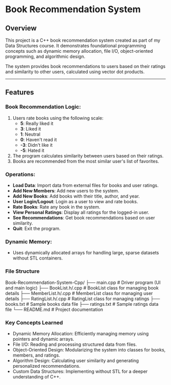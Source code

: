 # Book Recommendation System

## Overview
This project is a C++ book recommendation system created as part of my Data Structures course. It demonstrates foundational programming concepts such as dynamic memory allocation, file I/O, object-oriented programming, and algorithmic design.

The system provides book recommendations to users based on their ratings and similarity to other users, calculated using vector dot products.

---

## Features
### Book Recommendation Logic:
1. Users rate books using the following scale:
   - **5**: Really liked it
   - **3**: Liked it
   - **1**: Neutral
   - **0**: Haven't read it
   - **-3**: Didn't like it
   - **-5**: Hated it
2. The program calculates similarity between users based on their ratings.
3. Books are recommended from the most similar user's list of favorites.

### Operations:
- **Load Data**:             Import data from external files for books and user ratings.
- **Add New Members**:       Add new users to the system.
- **Add New Books**:         Add books with their title, author, and year.
- **User Login/Logout**:     Login as a user to view and rate books.
- **Rate Books**:            Rate any book in the system.
- **View Personal Ratings**: Display all ratings for the logged-in user.
- **See Recommendations**:   Get book recommendations based on user similarity.
- **Quit**:                  Exit the program.

### Dynamic Memory:
- Uses dynamically allocated arrays for handling large, sparse datasets without STL containers.

### File Structure
Book-Recommendation-System-Cpp/
├── main.cpp             # Driver program (UI and main logic)
├── BookList.h/.cpp      # BookList class for managing book details
├── MemberList.h/.cpp    # MemberList class for managing user details
├── RatingList.h/.cpp    # RatingList class for managing ratings
├── books.txt            # Sample books data file
├── ratings.txt          # Sample ratings data file
└── README.md            # Project documentation

### Key Concepts Learned
  - Dynamic Memory Allocation: Efficiently managing memory using pointers and dynamic arrays.
  - File I/O: Reading and processing structured data from files.
  - Object-Oriented Design: Modularizing the system into classes for books, members, and ratings.
  - Algorithm Design: Calculating user similarity and generating personalized recommendations.
  - Custom Data Structures: Implementing without STL for a deeper understanding of C++.

